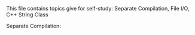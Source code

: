 This file contains topics give for self-study: Separate Compilation, File I/O, C++ String Class 



Separate Compilation:

    